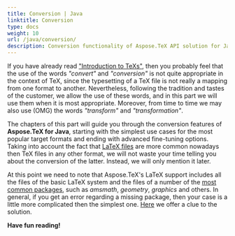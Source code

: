 ```yaml
---
title: Conversion | Java
linktitle: Conversion
type: docs
weight: 10
url: /java/conversion/
description: Conversion functionality of Aspose.TeX API solution for Java supports next output formats TeX, XPS, PDF, PNG, JPEG, TIFF, and PNG. 
---
```


If you have already read ["Introduction to TeXs"](/tex/net/introduction-to-tex/), then you probably feel that the use of the words *"convert"* and *"conversion"* is not quite appropriate in the context of TeX, since the typesetting of a TeX file is not really a mapping from one format to another. Nevertheless, following the tradition and tastes of the customer, we allow the use of these words, and in this part we will use them when it is most appropriate. Moreover, from time to time we may also use (OMG) the words *"transform"* and *"transformation"*.

The chapters of this part will guide you through the conversion features of **Aspose.TeX for Java**, starting with the simplest use cases for the most popular target formats and ending with advanced fine-tuning options. Taking into account the fact that [LaTeX files](/tex/net/latex-io/#latex-file) are more common nowadays then TeX files in any other format, we will not waste your time telling you about the conversion of the latter. Instead, we will only mention it later.

At this point we need to note that Aspose.TeX's LaTeX support includes all the files of the basic LaTeX system and the files of a number of the [most common packages](/tex/net/embedded-packages/), such as *amsmath*, *geometry*, *graphics* and others. In general, if you get an error regarding a missing package, then your case is a little more complicated then the simplest one. [Here](/tex/java/latex-to-png/#about-input-options) we offer a clue to the solution.

**Have fun reading!**